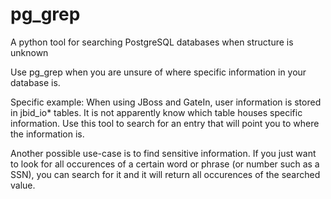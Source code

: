 pg_grep
=======

A python tool for searching PostgreSQL databases when structure is unknown

Use pg_grep when you are unsure of where specific information in your database is. 

Specific example:
When using JBoss and GateIn, user information is stored in jbid_io* tables. It is not apparently know which table houses specific information. Use this tool to search for an entry that will point you to where the information is. 

Another possible use-case is to find sensitive information. If you just want to look for all occurences of a certain word or phrase (or number such as a SSN), you can search for it and it will return all occurences of the searched value.
